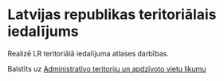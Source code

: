 # Latvijas republikas teritoriālais iedalījums

Realizē LR teritoriālā iedalījuma atlases darbības.

Balstīts uz [Administratīvo teritoriju un apdzīvoto vietu likumu][1]

[1]: http://likumi.lv/doc.php?id=185993#piel1&pd=1
